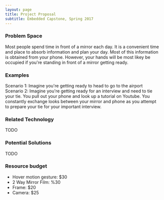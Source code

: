 ```yaml
---
layout: page
title: Project Proposal
subtitle: Embedded Capstone, Spring 2017
---
```


### Problem Space
Most people spend time in front of a mirror each day. It is a convenient time and place to absorb information and plan your day. Most of this information is obtained from your phone. However, your hands will be most likey be occupied if you're standing in front of a mirror getting ready.

### Examples
Scenario 1: Imagine you're getting ready to head to go to the airport 
Scenario 2: Imagine you're getting ready for an interview and need to tie your tie. You pull out your phone and look up a tutorial on Youtube. You constantly exchange looks between your mirror and phone as you attempt to prepare your tie for your important interview. 
### Related Technology
TODO

### Potential Solutions
TODO

### Resource budget
* Hover motion gesture: $30 
* 2 Way Mirror Film: %30 
* Frame: $20
* Camera: $25

